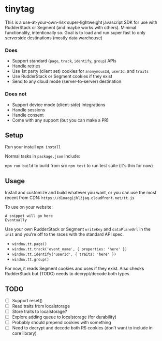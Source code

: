 # tinytag

This is a use-at-your-own-risk super-lightweight javascript SDK for use with RudderStack or Segment (and maybe works with others). Minimal functionality, intentionally so. Goal is to load and run super fast to only serverside destinations (mostly data warehouse)

### Does
- Support standard (`page`, `track`, `identify`, `group`) APIs
- Handle retries
- Use 1st party (client set) cookies for `anonymousId`, `userId`, and `traits`
- Use RudderStack or Segment cookies if they exist
- Send to any cloud mode (server-to-server) destination

### Does not
- Support device mode (client-side) integrations
- Handle sessions
- Handle consent
- Come with any support (but you can make a PR)

## Setup
Run your install
`npm install`

Normal tasks in `package.json` include:

`npm run build` to build from src
`npm test` to run test suite (it's thin for now)

## Usage
Install and customize and build whatever you want, or you can use the most recent from CDN:
`https://d1naog1jhl3jaq.cloudfront.net/tt.js`

To use on your website:
```
A snippet will go here
Eventually
```

Use your own RudderStack or Segment `writeKey` and `dataPlaneUrl` in the `init` and you're off to the races with the standard API spec.

- `window.tt.page()`
- `window.tt.track('event_name', { properties: 'here' })`
- `window.tt.identify('userId', { traits: 'here' })`
- `window.tt.group()`

For now, it reads Segment cookies and uses if they exist. Also checks RudderStack but (TODO) needs to decrypt/decode both types. 

## TODO
- [ ] Support reset()
- [ ] Read traits from localstorage
- [ ] Store traits to localstorage?
- [ ] Explore adding queue to localstorage (for durability)
- [ ] Probably should prepend cookies with something
- [ ] Need to decrypt and decode both RS cookies (don't want to include in core library)